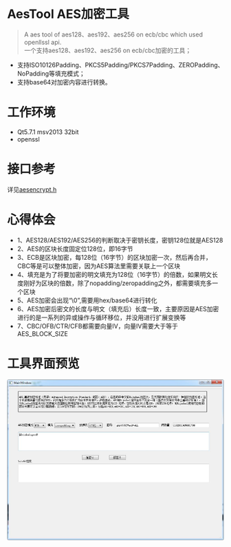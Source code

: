 # AesTool AES加密工具
> A aes tool of aes128、aes192、aes256 on ecb/cbc which used openllssl api.    
> 一个支持aes128、aes192、aes256 on ecb/cbc加密的工具；  
* 支持ISO10126Padding、PKCS5Padding/PKCS7Padding、ZEROPadding、NoPadding等填充模式；  
* 支持base64对加密内容进行转换。  


# 工作环境
* Qt5.7.1 msv2013 32bit  
* openssl  

# 接口参考
详见[aesencrypt.h ](https://github.com/alvin-xian/AesTool/blob/master/aesencrypt.h)

 

# 心得体会
 * 1、AES128/AES192/AES256的判断取决于密钥长度，密钥128位就是AES128
 * 2、AES的区块长度固定位128位，即16字节
 * 3、ECB是区块加密，每128位（16字节）的区块加密一次，然后再合并，CBC等是可以整体加密，因为AES算法里需要关联上一个区块
 * 4、填充是为了将要加密的明文填充为128位（16字节）的倍数，如果明文长度刚好为区块的倍数，除了nopadding/zeropadding之外，都需要填充多一个区块
 * 5、AES加密会出现“\0”,需要用hex/base64进行转化
 * 6、AES加密后密文的长度与明文（填充后）长度一致，主要原因是AES加密进行的是一系列的异或操作与循环移位，并没用进行扩展变换等
 * 7、CBC/OFB/CTR/CFB都需要向量IV，向量IV需要大于等于AES_BLOCK_SIZE
 
 # 工具界面预览
![img](https://github.com/alvin-xian/AesTool/blob/master/software.jpg)

